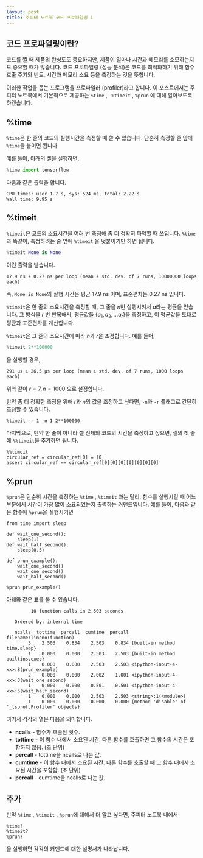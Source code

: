 ```yaml
---
layout: post
title: 주피터 노트북 코드 프로파일링 1
---
```


## 코드 프로파일링이란?

코드를 짤 때 제품의 완성도도 중요하지만, 제품이 얼마나 시간과 메모리를 소모하는지도 중요할 때가 많습니다. 코드 프로파일링 (성능 분석)은 코드를 최적화하기 위해 함수 호출 주기와 빈도, 시간과 메모리 소요 등을 측정하는 것을 뜻합니다.

이러한 작업을 돕는 프로그램을 프로파일러 (profiler)라고 합니다. 이 포스트에서는 주피터 노트북에서 기본적으로 제공하는 `%time` , ` %timeit` , `%prun` 에 대해 알아보도록 하겠습니다.

## %time

`%time`은 한 줄의 코드의 실행시간을 측정할 때 쓸 수 있습니다. 단순히 측정할 줄 앞에 `%time`을 붙이면 됩니다. 

예를 들어, 아래의 셀을 실행하면,

```python
%time import tensorflow
```

다음과 같은 출력을 합니다.

```
CPU times: user 1.7 s, sys: 524 ms, total: 2.22 s
Wall time: 9.95 s
```

## %timeit

`%timeit`은 코드의 소요시간을 여러 번 측정해 좀 더 정확히 파악할 때 쓰입니다. `%time`과 똑같이, 측정하려는 줄 앞에 `%timeit` 을 덧붙이기만 하면 됩니다.

```python
%timeit None is None
```

이런 출력을 받습니다.

```
17.9 ns ± 0.27 ns per loop (mean ± std. dev. of 7 runs, 10000000 loops each)
```

즉, `None is None`의 실행 시간은 평균 17.9 ns 이며, 표준편차는 0.27 ns 입니다.

`%timeit`은 한 줄의 소요시간을 측정할 때, 그 줄을 $n$번 실행시켜서 $a$라는 평균을 얻습니다. 그 방식을 $r$ 번 반복해서, 평균값들 $\{a_1, a_2, \ldots a_r\}$을 측정하고, 이 평균값을 토대로 평균과 표준편차를 계산합니다.

`%timeit`은 그 줄의 소요시간에 따라 $n$과 $r$을 조정합니다. 예를 들어,

```python
%timeit 2**100000
```

을 실행할 경우,

```
291 µs ± 26.5 µs per loop (mean ± std. dev. of 7 runs, 1000 loops each)
```

위와 같이 $r = 7, n = 1000$ 으로 설정합니다.

만약 좀 더 정확한 측정을 위해 $r$과 $n$의 값을 조정하고 싶다면, `-n`과 `-r` 플래그로 간단히 조정할 수 있습니다.

```
%timeit -r 1 -n 1 2**100000
```

마지막으로, 만약 한 줄이 아니라 셀 전체의 코드의 시간을 측정하고 싶으면, 셀의 첫 줄에 `%%timeit`을 추가하면 됩니다.

```
%%timeit
circular_ref = circular_ref[0] = [0]
assert circular_ref == circular_ref[0][0][0][0][0][0][0]
```

## %prun

`%prun`은 단순히 시간을 측정하는 `%time` , `%timeit` 과는 달리, 함수를 실행시킬 때 어느 부분에서 시간이 가장 많이 소요되었는지 출력하는 커맨드입니다. 예를 들어, 다음과 같은 함수에 `%prun`을 실행시키면

```
from time import sleep

def wait_one_second():
    sleep(1)
def wait_half_second():
    sleep(0.5)

def prun_example():
    wait_one_second()
    wait_one_second()
    wait_half_second()

%prun prun_example()
```
아래와 같은 표를 볼 수 있습니다.

```
         10 function calls in 2.503 seconds

   Ordered by: internal time

   ncalls  tottime  percall  cumtime  percall filename:lineno(function)
        3    2.503    0.834    2.503    0.834 {built-in method time.sleep}
        1    0.000    0.000    2.503    2.503 {built-in method builtins.exec}
        1    0.000    0.000    2.503    2.503 <ipython-input-4-xx>:8(prun_example)
        2    0.000    0.000    2.002    1.001 <ipython-input-4-xx>:3(wait_one_second)
        1    0.000    0.000    0.501    0.501 <ipython-input-4-xx>:5(wait_half_second)
        1    0.000    0.000    2.503    2.503 <string>:1(<module>)
        1    0.000    0.000    0.000    0.000 {method 'disable' of '_lsprof.Profiler' objects}
```

여기서 각각의 열은 다음을 의미합니다.

* **ncalls** - 함수가 호출된 횟수.
* **tottime** - 이 함수 내에서 소요된 시간. 다른 함수를 호출하면 그 함수의 시간은 포함하지 않음. (초 단위)
* **percall** - tottime을 ncalls로 나눈 값.
* **cumtime** - 이 함수 내에서 소요된 시간. 다른 함수를 호출할 때 그 함수 내에서 소요된 시간을 포함함. (초 단위)
* **percall** - cumtime을 ncalls로 나눈 값.

## 추가

만약 `%time` , `%timeit` , `%prun`에 대해서 더 알고 싶다면, 주피터 노트북 내에서

```
%time?
%timeit?
%prun?
```

을 실행하면 각각의 커맨드에 대한 설명서가 나타납니다.
